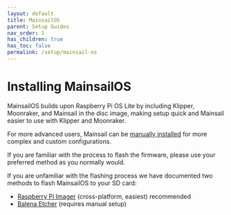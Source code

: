 ```yaml
---
layout: default
title: MainsailOS
parent: Setup Guides
nav_order: 1
has_children: true
has_toc: false
permalink: /setup/mainsail-os
---
```


# Installing MainsailOS

MainsailOS builds upon Raspberry Pi OS Lite by including Klipper, Moonraker, and Mainsail in the disc image, making setup quick and Mainsail easier to use with Klipper and Moonraker. 

For more advanced users, Mainsail can be  [manually installed](manual-setup/index.md) for more complex and custom configurations.

If you are familiar with the process to flash the firmware, please use your preferred method as you normally would. 

If you are unfamiliar with the flashing process we have documented two methods to flash MainsailOS to your SD card:

* [Raspberry Pi Imager](mainsailos/pi-imager) (cross-platform, easiest) <span class="label label-red">recommended</span>  
* [Balena Etcher](mainsailos/balena-etcher) (requires manual setup)
